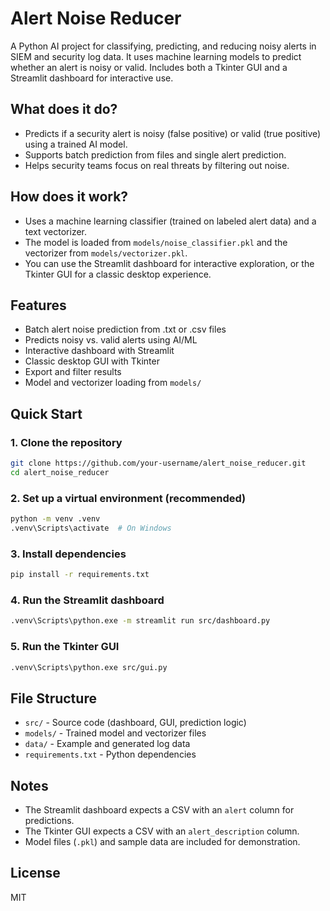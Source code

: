
# Alert Noise Reducer

A Python AI project for classifying, predicting, and reducing noisy alerts in SIEM and security log data. It uses machine learning models to predict whether an alert is noisy or valid. Includes both a Tkinter GUI and a Streamlit dashboard for interactive use.

## What does it do?
- Predicts if a security alert is noisy (false positive) or valid (true positive) using a trained AI model.
- Supports batch prediction from files and single alert prediction.
- Helps security teams focus on real threats by filtering out noise.

## How does it work?
- Uses a machine learning classifier (trained on labeled alert data) and a text vectorizer.
- The model is loaded from `models/noise_classifier.pkl` and the vectorizer from `models/vectorizer.pkl`.
- You can use the Streamlit dashboard for interactive exploration, or the Tkinter GUI for a classic desktop experience.

## Features
- Batch alert noise prediction from .txt or .csv files
- Predicts noisy vs. valid alerts using AI/ML
- Interactive dashboard with Streamlit
- Classic desktop GUI with Tkinter
- Export and filter results
- Model and vectorizer loading from `models/`


## Quick Start

### 1. Clone the repository
```bash
git clone https://github.com/your-username/alert_noise_reducer.git
cd alert_noise_reducer
```

### 2. Set up a virtual environment (recommended)
```bash
python -m venv .venv
.venv\Scripts\activate  # On Windows
```

### 3. Install dependencies
```bash
pip install -r requirements.txt
```

### 4. Run the Streamlit dashboard
```bash
.venv\Scripts\python.exe -m streamlit run src/dashboard.py
```

### 5. Run the Tkinter GUI
```bash
.venv\Scripts\python.exe src/gui.py
```

## File Structure
- `src/` - Source code (dashboard, GUI, prediction logic)
- `models/` - Trained model and vectorizer files
- `data/` - Example and generated log data
- `requirements.txt` - Python dependencies

## Notes
- The Streamlit dashboard expects a CSV with an `alert` column for predictions.
- The Tkinter GUI expects a CSV with an `alert_description` column.
- Model files (`.pkl`) and sample data are included for demonstration.

## License
MIT
